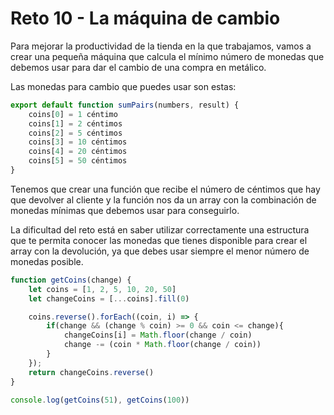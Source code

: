 # Reto 10 - La máquina de cambio

Para mejorar la productividad de la tienda en la que trabajamos, vamos a crear una pequeña máquina que calcula el mínimo número de monedas que debemos usar para dar el cambio de una compra en metálico.

Las monedas para cambio que puedes usar son estas:

```jsx harmony
export default function sumPairs(numbers, result) {
    coins[0] = 1 céntimo
    coins[1] = 2 céntimos
    coins[2] = 5 céntimos
    coins[3] = 10 céntimos
    coins[4] = 20 céntimos
    coins[5] = 50 céntimos
}
```

Tenemos que crear una función que recibe el número de céntimos que hay que devolver al cliente y la función nos da un array con la combinación de monedas mínimas que debemos usar para conseguirlo.

La dificultad del reto está en saber utilizar correctamente una estructura que te permita conocer las monedas que tienes disponible para crear el array con la devolución, ya que debes usar siempre el menor número de monedas posible.

```jsx harmony
function getCoins(change) {
    let coins = [1, 2, 5, 10, 20, 50]
    let changeCoins = [...coins].fill(0)

    coins.reverse().forEach((coin, i) => {
        if(change && (change % coin) >= 0 && coin <= change){
            changeCoins[i] = Math.floor(change / coin)
            change -= (coin * Math.floor(change / coin))
        }
    });
    return changeCoins.reverse()
}

console.log(getCoins(51), getCoins(100))
```